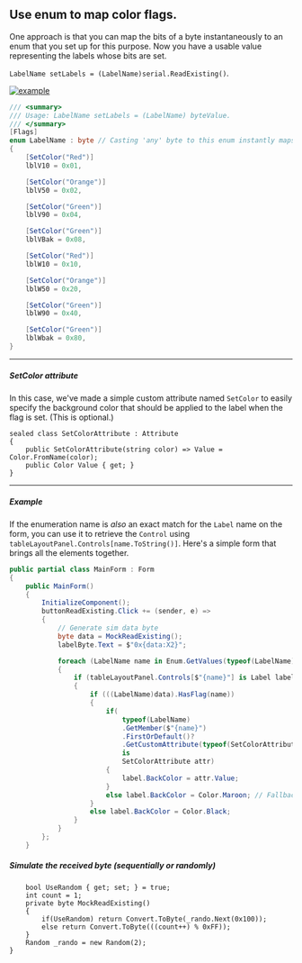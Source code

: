 ## Use enum to map color flags.

One approach is that you can map the bits of a byte instantaneously to an enum that you set up for this purpose. Now you have a usable value representing the labels whose bits are set.

`LabelName setLabels = (LabelName)serial.ReadExisting()`.

[![example][1]][1]

```csharp
/// <summary>
/// Usage: LabelName setLabels = (LabelName) byteValue.
/// </summary>
[Flags]
enum LabelName : byte // Casting 'any' byte to this enum instantly maps the bits. 
{
    [SetColor("Red")]
    lblV10 = 0x01,

    [SetColor("Orange")]
    lblV50 = 0x02,

    [SetColor("Green")]
    lblV90 = 0x04,

    [SetColor("Green")]
    lblVBak = 0x08,

    [SetColor("Red")]
    lblW10 = 0x10,

    [SetColor("Orange")]
    lblW50 = 0x20,

    [SetColor("Green")]
    lblW90 = 0x40,

    [SetColor("Green")]
    lblWbak = 0x80,
}
```

___
##### SetColor attribute

In this case, we've made a simple custom attribute named `SetColor` to easily specify the background color that should be applied to the label when the flag is set. (This is optional.)

```
sealed class SetColorAttribute : Attribute
{
    public SetColorAttribute(string color) => Value = Color.FromName(color);
    public Color Value { get; }
}
```
___

##### Example

If the enumeration name is _also_ an exact match for the `Label` name on the form, you can use it to retrieve the `Control` using `tableLayoutPanel.Controls[name.ToString()]`. Here's a simple form that brings all the elements together.

```csharp
public partial class MainForm : Form
{
    public MainForm()
    {
        InitializeComponent();
        buttonReadExisting.Click += (sender, e) =>
        {
            // Generate sim data byte
            byte data = MockReadExisting();
            labelByte.Text = $"0x{data:X2}";

            foreach (LabelName name in Enum.GetValues(typeof(LabelName)))
            {
                if (tableLayoutPanel.Controls[$"{name}"] is Label label)
                {
                    if (((LabelName)data).HasFlag(name))
                    {
                        if(
                            typeof(LabelName)
                            .GetMember($"{name}")
                            .FirstOrDefault()?
                            .GetCustomAttribute(typeof(SetColorAttribute))
                            is
                            SetColorAttribute attr)
                        {
                            label.BackColor = attr.Value;
                        }
                        else label.BackColor = Color.Maroon; // Fallback
                    }
                    else label.BackColor = Color.Black;
                }
            }
        };
    }
```
##### Simulate the received byte (sequentially or randomly)
```
    bool UseRandom { get; set; } = true;
    int count = 1;
    private byte MockReadExisting()
    {
        if(UseRandom) return Convert.ToByte(_rando.Next(0x100));
        else return Convert.ToByte(((count++) % 0xFF));
    }
    Random _rando = new Random(2);
}
```


  [1]: https://i.stack.imgur.com/bfJs1.png